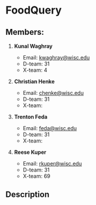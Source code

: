 # FoodQuery

  ## Members:

  1. **Kunal Waghray** 
      - Email: kwaghray@wisc.edu
      - D-team: 31
      - X-team: 4

  2. **Christian Henke**
      - Email: chenke@wisc.edu
      - D-team: 31
      - X-team: 

  3. **Trenton Feda**
      - Email: feda@wisc.edu
      - D-team: 31
      - X-team: 

  4. **Reese Kuper**
      - Email: rkuper@wisc.edu
      - D-team: 31
      - X-team: 69
	  
  ## Description

	

